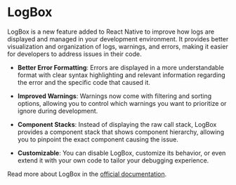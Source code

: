 # LogBox

LogBox is a new feature added to React Native to improve how logs are displayed and managed in your development environment. It provides better visualization and organization of logs, warnings, and errors, making it easier for developers to address issues in their code.

- **Better Error Formatting**: Errors are displayed in a more understandable format with clear syntax highlighting and relevant information regarding the error and the specific code that caused it.

- **Improved Warnings**: Warnings now come with filtering and sorting options, allowing you to control which warnings you want to prioritize or ignore during development.

- **Component Stacks**: Instead of displaying the raw call stack, LogBox provides a component stack that shows component hierarchy, allowing you to pinpoint the exact component causing the issue.

- **Customizable**: You can disable LogBox, customize its behavior, or even extend it with your own code to tailor your debugging experience.

Read more about LogBox in the [official documentation](https://reactnative.dev/docs/debugging#logbox).